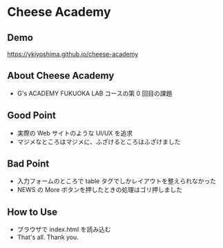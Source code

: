 # Cheese Academy

## Demo
https://ykiyoshima.github.io/cheese-academy

## About Cheese Academy

- G's ACADEMY FUKUOKA LAB コースの第 0 回目の課題

## Good Point

- 実際の Web サイトのような UI/UX を追求
- マジメなところはマジメに、ふざけるところはふざけました

## Bad Point

- 入力フォームのところで table タグでしかレイアウトを整えられなかった
- NEWS の More ボタンを押したときの処理はゴリ押しました

## How to Use

- ブラウザで index.html を読み込む
- That's all. Thank you.
